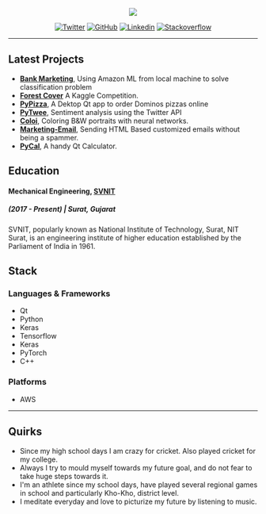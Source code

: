 <p align="center"><img src="https://pbs.twimg.com/profile_images/1033711461921566725/YarMjDSW_400x400.jpg"></p>

<p align="center">
  <a href="https://twitter.com/shravan9892"><img src="https://img.shields.io/badge/Twitter-@shravan9892-34A1F2.svg" alt="Twitter"></a>
  <a href="https://github.com/shravankumar9892"><img src="https://img.shields.io/badge/GitHub-shravankumar9892-000000.svg" alt="GitHub"></a>
  <a href="https://www.linkedin.com/in/shettyshravankumar/"><img src="https://img.shields.io/badge/Linkedin-shettyshravankumar-71EF8E.svg" alt="Linkedin"></a>
  <a href="https://stackoverflow.com/users/9841117/theshetty-paradise"><img src="https://img.shields.io/badge/Stackoverflow-TheSHETTYParadise-red.svg" alt="Stackoverflow"></a>
  

</p>

---



## Latest Projects 

- [**Bank Marketing**](https://goo.gl/rshBrB), Using Amazon ML from local machine to solve classification problem
- [**Forest Cover**](https://github.com/shravankumar9892/forest-cover-type) A Kaggle Competition.
- [**PyPizza**](#), A Dektop Qt app to order Dominos pizzas online
- [**PyTwee**](https://github.com/shravankumar9892/pytwee), Sentiment analysis using the Twitter API
- [**Coloi**](https://github.com/shravankumar9892/coloi), Coloring B&W portraits with neural networks.
- [**Marketing-Email**](https://github.com/shravankumar9892/marketing-email), Sending HTML Based customized emails without being a spammer.
- [**PyCal**](https://github.com/shravankumar9892/pycal), A handy Qt Calculator. 



## Education

#### Mechanical Engineering, [SVNIT](http://www.svnit.ac.in/)
##### (2017 - Present) | Surat, Gujarat

SVNIT, popularly known as National Institute of Technology, Surat, NIT Surat, is an engineering institute of higher education established by the Parliament of India in 1961. 


## Stack

### Languages & Frameworks

- Qt
- Python
- Keras
- Tensorflow
- Keras
- PyTorch
- C++

### Platforms
- AWS

---


## Quirks

- Since my high school days I am crazy for cricket. Also played cricket for my college. 
- Always I try to mould myself towards my future goal, and do not fear to take huge steps towards it. 
- I'm an athlete since my school days, have played several regional games in school and particularly Kho-Kho, district level. 
- I meditate everyday and love to picturize my future by listening to music. 
